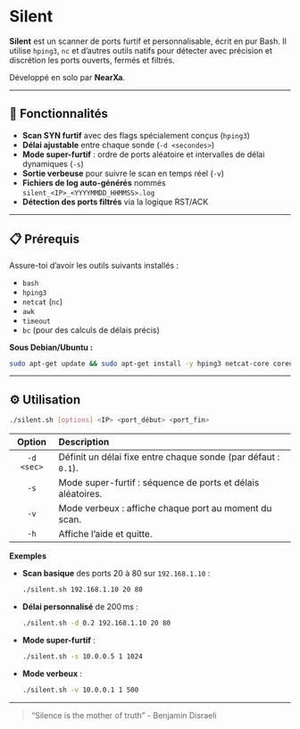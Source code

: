 # Silent

**Silent** est un scanner de ports furtif et personnalisable, écrit en pur Bash.
Il utilise `hping3`, `nc` et d’autres outils natifs pour détecter avec précision et discrétion les ports ouverts, fermés et filtrés.

Développé en solo par **NearXa**.

---

## 🚀 Fonctionnalités

* **Scan SYN furtif** avec des flags spécialement conçus (`hping3`)
* **Délai ajustable** entre chaque sonde (`-d <secondes>`)
* **Mode super-furtif** : ordre de ports aléatoire et intervalles de délai dynamiques (`-s`)
* **Sortie verbeuse** pour suivre le scan en temps réel (`-v`)
* **Fichiers de log auto-générés** nommés `silent_<IP>_<YYYYMMDD_HHMMSS>.log`
* **Détection des ports filtrés** via la logique RST/ACK

---

## 📋 Prérequis

Assure-toi d’avoir les outils suivants installés :

* `bash`
* `hping3`
* `netcat` (`nc`)
* `awk`
* `timeout`
* `bc` (pour des calculs de délais précis)

**Sous Debian/Ubuntu :**

```bash
sudo apt-get update && sudo apt-get install -y hping3 netcat-core coreutils gawk bc
```

---

## ⚙️ Utilisation

```bash
./silent.sh [options] <IP> <port_début> <port_fin>
```

|   Option   | Description                                                    |
| :--------: | :------------------------------------------------------------- |
| `-d <sec>` | Définit un délai fixe entre chaque sonde (par défaut : `0.1`). |
|    `-s`    | Mode super-furtif : séquence de ports et délais aléatoires.    |
|    `-v`    | Mode verbeux : affiche chaque port au moment du scan.          |
|    `-h`    | Affiche l’aide et quitte.                                      |

**Exemples**

* **Scan basique** des ports 20 à 80 sur `192.168.1.10` :

  ```bash
  ./silent.sh 192.168.1.10 20 80
  ```

* **Délai personnalisé** de 200 ms :

  ```bash
  ./silent.sh -d 0.2 192.168.1.10 20 80
  ```

* **Mode super-furtif** :

  ```bash
  ./silent.sh -s 10.0.0.5 1 1024
  ```

* **Mode verbeux** :

  ```bash
  ./silent.sh -v 10.0.0.1 1 500
  ```

---

> “Silence is the mother of truth” - Benjamin Disraeli